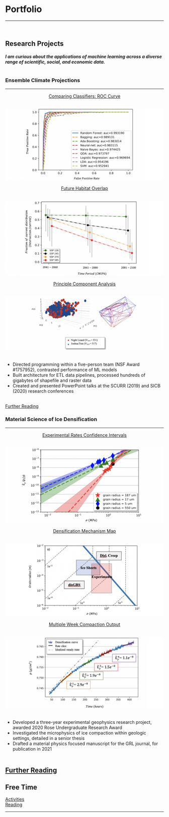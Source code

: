 # Portfolio
---
<br>

## Research Projects

##### I am curious about the applications of machine learning across a diverse range of scientific, social, and economic data.<br><br>

### Ensemble Climate Projections
---

<p align="center"><ins><a target="_blank" rel="noopener noreferrer" href="https://github.com/daniel-furman/daniel-furman.github.io/tree/master/code-for-figures/ensemble-climate-projections/ml-classifiers">Comparing Classifiers: ROC Curve</a></ins></p><br>
<img src="images/auc.png?raw=true"/>
<p align="center"><ins><a target="_blank" rel="noopener noreferrer" href="https://github.com/daniel-furman/daniel-furman.github.io/tree/master/code-for-figures/ensemble-climate-projections/future-overlap">Future Habitat Overlap</a></ins></p><br>
<img src="images/ensemble.png?raw=true"/>
<p align="center"><ins><a target="_blank" rel="noopener noreferrer" href="https://github.com/daniel-furman/daniel-furman.github.io/tree/master/code-for-figures/ensemble-climate-projections/pca">Principle Component Analysis</a></ins></p><br>
<img src="images/pca.png?raw=true"/><br><br>

* Directed programming within a five-person team (NSF Award #1757952), contrasted performance of ML models 
* Built architecture for ETL data pipelines, processed hundreds of gigabytes of shapefile and raster data
*	Created and presented PowerPoint talks at the SCURR (2019) and SICB (2020) research conferences <br><br>

<a target="_blank" rel="noopener noreferrer" href="https://drive.google.com/drive/folders/15nZUMuGLiINuhSuP6DJ6hg27YKZxeC9A?usp=sharing">Further Reading</a>


### Material Science of Ice Densification
---

<p align="center"><ins><a target="_blank" rel="noopener noreferrer" href="https://github.com/daniel-furman/daniel-furman.github.io/tree/master/code-for-figures/ms-ice-densification/exp-confidence-intervals">Experimental Rates Confidence Intervals</a></ins></p><br>
<img src="images/exp-interv.png?raw=true"/>
<p align="center"><ins><a target="_blank" rel="noopener noreferrer" href="https://github.com/daniel-furman/daniel-furman.github.io/tree/master/code-for-figures/ms-ice-densification/dens-map">Densification Mechanism Map</a></ins></p><br>
<img src="images/map.png?raw=true"/>
<p align="center"><ins><a target="_blank" rel="noopener noreferrer" href="https://github.com/daniel-furman/daniel-furman.github.io/tree/master/code-for-figures/ms-ice-densification/multi-week-test">Multiple Week Compaction Output</a></ins></p><br>
<img src="images/multi.png?raw=true"/><br><br>


*	Developed a three-year experimental geophysics research project, awarded 2020 Rose Undergraduate Research Award
*	Investigated the microphysics of ice compaction within geologic settings, detailed in a senior thesis 
*	Drafted a material physics focused manuscript for the GRL journal, for publication in 2021<br><br>

<a target="_blank" rel="noopener noreferrer" href="https://drive.google.com/drive/folders/1eDXEeZ1x04-mp7oUI9cQi2PNBXxXor5x?usp=sharing">Further Reading</a>
---

## Free Time

[Activities](activities.md)<br>
[Reading](reading.md)

---





